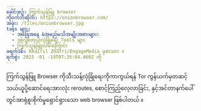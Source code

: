 ```yaml
---
ခေါင်းစဉ်: ကြက်သွန်ဖြူ browser
ကိုဝက်ဘ်ဆိုက်: https://onionbrowser.com/
အဖုံး: /files/onionbrowser.jpg
tags များ:
  - အခြေအနေ &အမည်မသိအမျိုးအစားများ:
  - ဒစ်ဂျစ်တယ်လုံခြုံရေး Tools များ
  - ကြက်သွန်ဖြူလမ်းကြောင်း
ခရက်ဒစ်: Khairil Zhafri/EngageMedia မှစာသား ။
ရက်စွဲ: 2023 -01 -19T07:35:04.460Z ကို
--- 
```

ကြက်သွန်ဖြူ Browser ကိုသီးသန့်လုံခြုံရေးကိုကာကွယ်ရန် Tor ကွန်ယက်မှတဆင့်သယ်ယူပို့ဆောင်ရေးအားလုံး reroutes, စောင့်ကြည့်လေ့လာခြင်း, နှင့်အင်တာနက်ပေါ်တွင်အာရုံစူးစိုက်မှုရှောင်ရှားသော web browser ဖြစ်ပါတယ် ။